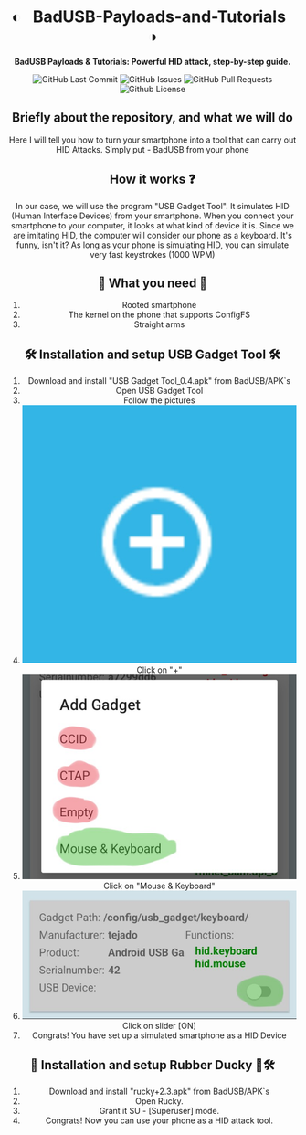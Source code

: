 <div align="center">

# ◐ &nbsp; BadUSB-Payloads-and-Tutorials &nbsp; ◑

**BadUSB Payloads & Tutorials: Powerful HID attack, step-by-step guide.**

<p>
<img alt="GitHub Last Commit" src="https://img.shields.io/github/last-commit/3verlaster/BadUSB-Payloads-and-Tutorials" />
<img alt="GitHub Issues" src="https://img.shields.io/github/issues/3verlaster/BadUSB-Payloads-and-Tutorials" />
<img alt="GitHub Pull Requests" src="https://img.shields.io/github/issues-pr/3verlaster/BadUSB-Payloads-and-Tutorials" />
<img alt="Github License" src="https://img.shields.io/badge/License-MIT-green.svg" />
</p>

## Briefly about the repository, and what we will do
Here I will tell you how to turn your smartphone into a tool that can carry out HID Attacks. Simply put - BadUSB from your phone

## How it works ❓
In our case, we will use the program "USB Gadget Tool". It simulates HID (Human Interface Devices) from your smartphone.
When you connect your smartphone to your computer, it looks at what kind of device it is. Since we are imitating HID, the computer will consider our phone as a keyboard. It's funny, isn't it?
As long as your phone is simulating HID, you can simulate very fast keystrokes (1000 WPM)

## 🧰 What you need 🧰
1. Rooted smartphone
2. The kernel on the phone that supports ConfigFS
3. Straight arms

## 🛠️ Installation and setup USB Gadget Tool 🛠️
1. Download and install "USB Gadget Tool_0.4.apk" from BadUSB/APK`s
2. Open USB Gadget Tool
3. Follow the pictures
4. ![USB - Step 1](assets/usb_step1.jpg)
Click on "+"
6. ![USB - Step 2](assets/usb_step2.jpg)
Click on "Mouse & Keyboard"
8. ![USB - Step 3](assets/usb_step3.jpg)
Click on slider [ON]
10. Congrats! You have set up a simulated smartphone as a HID Device

## 🐤 Installation and setup Rubber Ducky 🐤🛠
1. Download and install "rucky+2.3.apk" from BadUSB/APK`s
2. Open Rucky.
3. Grant it SU - [Superuser] mode.
4. Congrats! Now you can use your phone as a HID attack tool.
